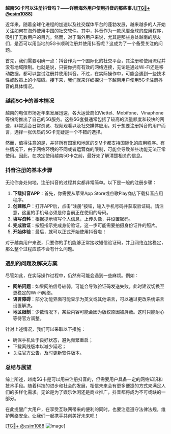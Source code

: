 **越南5G卡可以注册抖音吗？——详解海外用户使用抖音的那些事儿[[TG💪+ @esim1088](https://t.me/s/esim1088)]**

近年来，随着全球化进程的加速以及社交媒体平台的蓬勃发展，越来越多的人开始关注如何在海外使用中国的社交软件。其中，抖音作为一款风靡全球的应用程序，吸引了无数用户的目光。然而，对于海外用户来说，尤其是那些身处越南的朋友们，是否可以用当地的5G卡顺利注册并使用抖音呢？这成为了一个备受关注的问题。

首先，我们需要明确一点：抖音作为一个国际化的社交平台，其注册和使用流程并没有地域限制。也就是说，只要你拥有有效的网络连接，无论是通过Wi-Fi还是移动数据，都可以尝试注册并使用抖音。不过，在实际操作中，可能会遇到一些技术性或政策上的小障碍。接下来，我们就来详细探讨一下越南用户使用5G卡注册抖音的具体情况。

### 越南5G卡的基本情况

越南的电信市场近年来发展迅速，各大运营商如Viettel、Mobifone、Vinaphone等纷纷推出了自己的5G服务。这些5G套餐通常包括了较高的流量额度和较快的网速，非常适合日常浏览、视频观看以及社交媒体应用。对于想要注册抖音的用户而言，选择一张优质的5G卡无疑是一个不错的选择。

然而，值得注意的是，并非所有国家和地区的SIM卡都支持国际化的应用程序。有些情况下，由于网络环境的不同或者运营商的限制，可能会导致某些功能无法正常使用。因此，在决定使用越南5G卡之前，最好先了解清楚相关的信息。

### 抖音注册的基本步骤

无论你身处何地，注册抖音的过程其实都非常简单。以下是一般的注册步骤：

1. **下载抖音APP**：首先，你需要从苹果App Store或谷歌Play商店下载抖音应用程序。
2. **创建账户**：打开APP后，点击“注册”按钮，输入手机号码并获取验证码。请注意，这里的手机号必须是你当前正在使用的号码。
3. **填写资料**：根据提示填写个人信息，上传头像，并设置密码。
4. **完成验证**：按照指示完成身份验证，这一步可能需要拍摄身份证件的照片。
5. **开始体验**：最后，就可以正式开始使用抖音啦！

对于越南用户来说，只要你的手机能够正常接收短信验证码，并且网络连接稳定，那么整个过程应该不会有什么问题。

### 遇到的问题及解决方案

尽管如此，在实际操作过程中，仍然有可能会遇到一些麻烦。例如：

- **网络问题**：如果网络信号较弱，可能会导致验证码发送失败。此时建议切换至更稳定的Wi-Fi网络。
- **语言障碍**：部分功能界面可能显示为英文或其他语言，可以通过更改系统语言设置解决。
- **地区限制**：少数情况下，某些内容可能会因为版权原因被屏蔽。这时只能耐心等待官方调整。

针对上述情况，我们可以采取以下措施：

- 确保手机处于良好状态，避免频繁重启；
- 下载离线版本以减少延迟；
- 关注官方公告，及时更新软件版本。

### 总结与展望

综上所述，越南5G卡是可以用来注册抖音的，但需要用户具备一定的网络知识和技术手段。随着科技的进步和社会的发展，相信未来会有更多便捷的方式来满足人们的多样化需求。无论是为了娱乐休闲还是商业推广，抖音都将成为不可或缺的一部分。

在此提醒广大用户，在享受互联网带来的便利的同时，也要注意遵守法律法规，维护网络安全。让我们一起携手共创美好未来吧！

[[TG💪+ @esim1088](https://t.me/s/esim1088) ![Image](https://i.postimg.cc/4NQfJmqS/Snipaste-2025-05-13-00-14-12.png)]